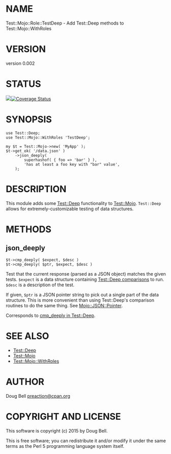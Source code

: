 # NAME

Test::Mojo::Role::TestDeep - Add Test::Deep methods to Test::Mojo::WithRoles

# VERSION

version 0.002

# STATUS

<a href="https://travis-ci.org/preaction/Test-Mojo-Role-TestDeep"><img src="https://travis-ci.org/preaction/Test-Mojo-Role-TestDeep.svg?branch=master"></a><a href="https://coveralls.io/r/preaction/Test-Mojo-Role-TestDeep"><img src="https://coveralls.io/repos/preaction/Test-Mojo-Role-TestDeep/badge.png" alt="Coverage Status" /></a>

# SYNOPSIS

    use Test::Deep;
    use Test::Mojo::WithRoles 'TestDeep';

    my $t = Test::Mojo->new( 'MyApp' );
    $t->get_ok( '/data.json' )
        ->json_deeply(
            superhashof( { foo => 'bar' } ),
            'has at least a foo key with "bar" value',
        );

# DESCRIPTION

This module adds some [Test::Deep](https://metacpan.org/pod/Test::Deep) functionality to [Test::Mojo](https://metacpan.org/pod/Test::Mojo). `Test::Deep`
allows for extremely-customizable testing of data structures.

# METHODS

## json\_deeply

    $t->cmp_deeply( $expect, $desc )
    $t->cmp_deeply( $ptr, $expect, $desc )

Test that the current response (parsed as a JSON object) matches the given
tests. `$expect` is a data structure containing [Test::Deep
comparisons](https://metacpan.org/pod/SPECIAL&#x20;COMPARISONS&#x20;PROVIDED) to run. `$desc` is a description of
the test.

If given, `$ptr` is a JSON pointer string to pick out a single part of the
data structure. This is more convenient than using Test::Deep's comparison
routines to do the same thing. See [Mojo::JSON::Pointer](https://metacpan.org/pod/Mojo::JSON::Pointer).

Corresponds to [cmp\_deeply in Test::Deep](https://metacpan.org/pod/Test::Deep#COMPARISON-FUNCTIONS).

# SEE ALSO

- [Test::Deep](https://metacpan.org/pod/Test::Deep)
- [Test::Mojo](https://metacpan.org/pod/Test::Mojo)
- [Test::Mojo::WithRoles](https://metacpan.org/pod/Test::Mojo::WithRoles)

# AUTHOR

Doug Bell <preaction@cpan.org>

# COPYRIGHT AND LICENSE

This software is copyright (c) 2015 by Doug Bell.

This is free software; you can redistribute it and/or modify it under
the same terms as the Perl 5 programming language system itself.
